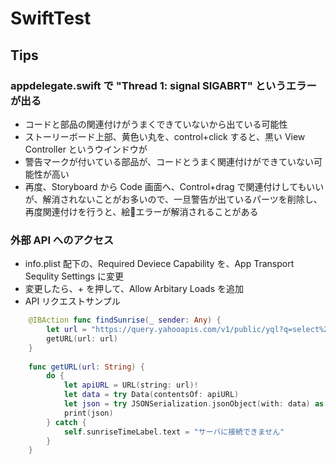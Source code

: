 # SwiftTest

## Tips


### appdelegate.swift で "Thread 1: signal SIGABRT" というエラーが出る
- コードと部品の関連付けがうまくできていないから出ている可能性
- ストーリーボード上部、黄色い丸を、control+click すると、黒い View Controller というウインドウが
- 警告マークが付いている部品が、コードとうまく関連付けができていない可能性が高い
- 再度、Storyboard から Code 画面へ、Control+drag で関連付けしてもいいが、解消されないことがお多いので、一旦警告が出ているパーツを削除し、再度関連付けを行うと、絵エラーが解消されることがある

### 外部 API へのアクセス
- info.plist 配下の、Required Deviece Capability を、App Transport Sequlity Settings に変更
- 変更したら、+ を押して、Allow Arbitary Loads を追加
- API リクエストサンプル
```swift
    @IBAction func findSunrise(_ sender: Any) {
        let url = "https://query.yahooapis.com/v1/public/yql?q=select%20astronomy.sunrise%20from%20weather.forecast%20where%20woeid%20in%20(select%20woeid%20from%20geo.places(1)%20where%20text%3D%22\(cityNameInput.text!)%22)&format=json&env=store%3A%2F%2Fdatatables.org%2Falltableswithkeys"
        getURL(url: url)
    }
    
    func getURL(url: String) {
        do {
            let apiURL = URL(string: url)!
            let data = try Data(contentsOf: apiURL)
            let json = try JSONSerialization.jsonObject(with: data) as! [String:Any]
            print(json)
        } catch {
            self.sunriseTimeLabel.text = "サーバに接続できません"
        }
    }
```
